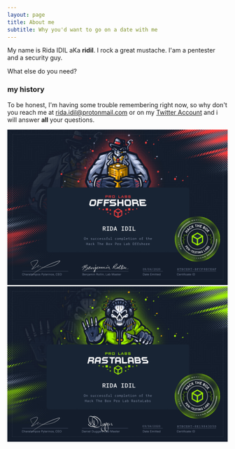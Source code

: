 ```yaml
---
layout: page
title: About me
subtitle: Why you'd want to go on a date with me
---
```


My name is Rida IDIL aKa **ridil**. I rock a great mustache.
I'am a pentester and a security guy.

What else do you need?

### my history

To be honest, I'm having some trouble remembering right now, so why don't you reach me at [rida.idil@protonmail.com](mailto:rida.idil@protonmail.com) or on my [Twitter Account](https://twitter.com/ridaidil) and i will answer **all** your questions.

 
<div class="row">
    	<img src="/img/OFFSHORE_CERT_RIDIL_1.png"/>
</div>

<div class="row">
    	<img src="/img/RASTALABS_CERT_RIDIL_1.png"/>
</div>
